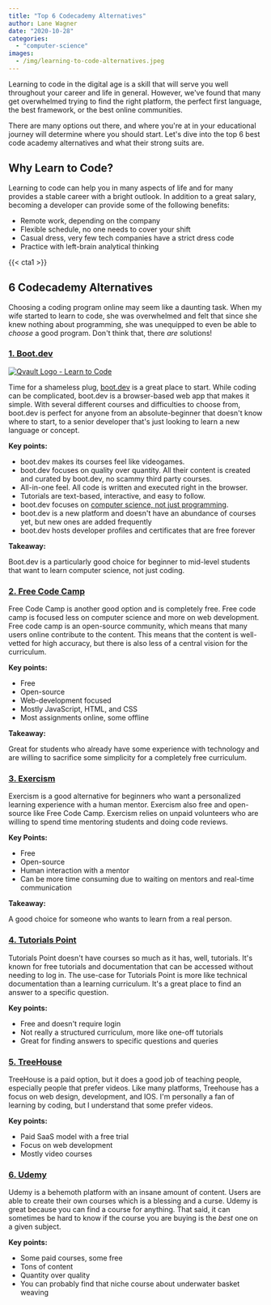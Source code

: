 ```yaml
---
title: "Top 6 Codecademy Alternatives"
author: Lane Wagner
date: "2020-10-28"
categories: 
  - "computer-science"
images:
  - /img/learning-to-code-alternatives.jpeg
---
```


Learning to code in the digital age is a skill that will serve you well throughout your career and life in general. However, we've found that many get overwhelmed trying to find the right platform, the perfect first language, the best framework, or the best online communities.

There are many options out there, and where you're at in your educational journey will determine where you should start. Let's dive into the top 6 best code academy alternatives and what their strong suits are.

## Why Learn to Code?

Learning to code can help you in many aspects of life and for many provides a stable career with a bright outlook. In addition to a great salary, becoming a developer can provide some of the following benefits:

- Remote work, depending on the company
- Flexible schedule, no one needs to cover your shift
- Casual dress, very few tech companies have a strict dress code
- Practice with left-brain analytical thinking

{{< cta1 >}}

## 6 Codecademy Alternatives

Choosing a coding program online may seem like a daunting task. When my wife started to learn to code, she was overwhelmed and felt that since she knew nothing about programming, she was unequipped to even be able to _choose_ a good program. Don't think that, there _are_ solutions!

### [1\. Boot.dev](https://boot.dev/)

[![Qvault Logo - Learn to Code](/img/QVault-app-min-150x150.png)](https://boot.dev/)

Time for a shameless plug, [boot.dev](https://boot.dev/) is a great place to start. While coding can be complicated, boot.dev is a browser-based web app that makes it simple. With several different courses and difficulties to choose from, boot.dev is perfect for anyone from an absolute-beginner that doesn't know where to start, to a senior developer that's just looking to learn a new language or concept.

**Key points:**

- boot.dev makes its courses feel like videogames.
- boot.dev focuses on quality over quantity. All their content is created and curated by boot.dev, no scammy third party courses.
- All-in-one feel. All code is written and executed right in the browser.
- Tutorials are text-based, interactive, and easy to follow.
- boot.dev focuses on [computer science, not just programming](/computer-science/why-learn-computer-science/).
- boot.dev is a new platform and doesn't have an abundance of courses yet, but new ones are added frequently
- boot.dev hosts developer profiles and certificates that are free forever

**Takeaway:**

Boot.dev is a particularly good choice for beginner to mid-level students that want to learn computer science, not just coding.

### [2\. Free Code Camp](https://www.freecodecamp.org/)

Free Code Camp is another good option and is completely free. Free code camp is focused less on computer science and more on web development. Free code camp is an open-source community, which means that many users online contribute to the content. This means that the content is well-vetted for high accuracy, but there is also less of a central vision for the curriculum.

**Key points:**

- Free
- Open-source
- Web-development focused
- Mostly JavaScript, HTML, and CSS
- Most assignments online, some offline

**Takeaway:**

Great for students who already have some experience with technology and are willing to sacrifice some simplicity for a completely free curriculum.

### [3\. Exercism](https://exercism.io/)

Exercism is a good alternative for beginners who want a personalized learning experience with a human mentor. Exercism also free and open-source like Free Code Camp. Exercism relies on unpaid volunteers who are willing to spend time mentoring students and doing code reviews.

**Key Points:**

- Free
- Open-source
- Human interaction with a mentor
- Can be more time consuming due to waiting on mentors and real-time communication

**Takeaway:**

A good choice for someone who wants to learn from a real person.

### [4\. Tutorials Point](https://www.tutorialspoint.com/)

Tutorials Point doesn't have courses so much as it has, well, tutorials. It's known for free tutorials and documentation that can be accessed without needing to log in. The use-case for Tutorials Point is more like technical documentation than a learning curriculum. It's a great place to find an answer to a specific question.

**Key points:**

- Free and doesn't require login
- Not really a structured curriculum, more like one-off tutorials
- Great for finding answers to specific questions and queries

### [5\. TreeHouse](https://teamtreehouse.com/)

TreeHouse is a paid option, but it does a good job of teaching people, especially people that prefer videos. Like many platforms, Treehouse has a focus on web design, development, and IOS. I'm personally a fan of learning by coding, but I understand that some prefer videos.

**Key points:**

- Paid SaaS model with a free trial
- Focus on web development
- Mostly video courses

### [6\. Udemy](https://www.udemy.com/)

Udemy is a behemoth platform with an insane amount of content. Users are able to create their own courses which is a blessing and a curse. Udemy is great because you can find a course for anything. That said, it can sometimes be hard to know if the course you are buying is the _best_ one on a given subject.

**Key points:**

- Some paid courses, some free
- Tons of content
- Quantity over quality
- You can probably find that niche course about underwater basket weaving
